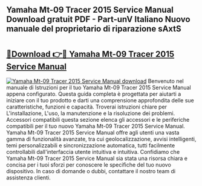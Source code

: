 ## Yamaha Mt-09 Tracer 2015 Service Manual Download gratuit PDF - Part-unV Italiano Nuovo manuale del proprietario di riparazione sAxtS

# <h2><a href="http://dfaf6uj.blite.top/?on=Yamaha+Mt-09+Tracer+2015+Service+Manual">🔗Download 👉🔴 Yamaha Mt-09 Tracer 2015 Service Manual</a></h2>

[![Yamaha Mt-09 Tracer 2015 Service Manual download](https://i.imgur.com/lujVjoI.png)](http://dfaf6uj.blite.top/?on=Yamaha+Mt-09+Tracer+2015+Service+Manual)
Benvenuto nel manuale di Istruzioni per il tuo Yamaha Mt-09 Tracer 2015 Service Manual appena configurato. Questa guida completa è progettata per aiutarti a iniziare con il tuo prodotto e darti una comprensione approfondita delle sue caratteristiche, funzioni e capacità. Troverai istruzioni chiare per L'installazione, L'uso, la manutenzione e la risoluzione dei problemi. Accessori compatibili questa sezione elenca gli accessori e le periferiche compatibili per il tuo nuovo Yamaha Mt-09 Tracer 2015 Service Manual. Yamaha Mt-09 Tracer 2015 Service Manual offre agli utenti una vasta gamma di funzionalità avanzate, tra cui geolocalizzazione, avvisi intelligenti, temi personalizzabili e sincronizzazione automatica, tutti facilmente controllabili dall'interfaccia utente intuitiva e intuitiva. Confidiamo che Yamaha Mt-09 Tracer 2015 Service Manual sia stata una risorsa chiara e concisa per i tuoi sforzi per conoscere le specifiche del tuo nuovo dispositivo. In caso di domande o dubbi, contattare il nostro team di assistenza clienti.
